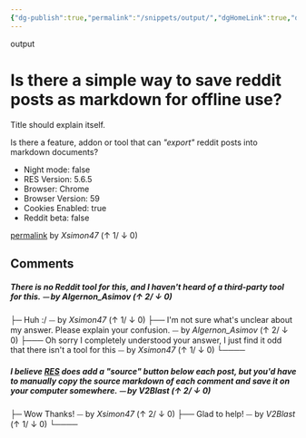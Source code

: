 ```yaml
---
{"dg-publish":true,"permalink":"/snippets/output/","dgHomeLink":true,"dgPassFrontmatter":false}
---
```


output

# Is there a simple way to save reddit posts as markdown for offline use?

Title should explain itself.

Is there a feature, addon or tool that can *"export"* reddit posts into markdown documents?

- Night mode: false
- RES Version: 5.6.5
- Browser: Chrome
- Browser Version: 59
- Cookies Enabled: true
- Reddit beta: false



[permalink](http://reddit.com/r/help/comments/6lfxxz/is_there_a_simple_way_to_save_reddit_posts_as/)
by *Xsimon47* (↑ 1/ ↓ 0)

## Comments

##### There is no Reddit tool for this, and I haven't heard of a third-party tool for this.  ⏤ by *Algernon_Asimov* (↑ 2/ ↓ 0)
├─ Huh :/ ⏤ by *Xsimon47* (↑ 1/ ↓ 0)
├── I'm not sure what's unclear about my answer. Please explain your confusion.  ⏤ by *Algernon_Asimov* (↑ 2/ ↓ 0)
├─── Oh sorry I completely understood your answer, I just find it odd that there isn't a tool for this ⏤ by *Xsimon47* (↑ 1/ ↓ 0)
└────

##### I believe [RES](/r/enhancement) does add a "source" button below each post, but you'd have to manually copy the source markdown of each comment and save it on your computer somewhere. ⏤ by *V2Blast* (↑ 2/ ↓ 0)
├─ Wow Thanks! ⏤ by *Xsimon47* (↑ 2/ ↓ 0)
├── Glad to help! ⏤ by *V2Blast* (↑ 1/ ↓ 0)
└────

